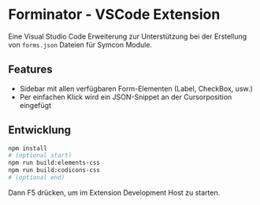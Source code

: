 # Forminator - VSCode Extension

Eine Visual Studio Code Erweiterung zur Unterstützung bei der Erstellung von `forms.json` Dateien für Symcon Module.

## Features

- Sidebar mit allen verfügbaren Form-Elementen (Label, CheckBox, usw.)
- Per einfachen Klick wird ein JSON-Snippet an der Cursorposition eingefügt

## Entwicklung

```bash
npm install
# (optional start)
npm run build:elements-css
npm run build:codicons-css
# (optional end)
```

Dann F5 drücken, um im Extension Development Host zu starten.